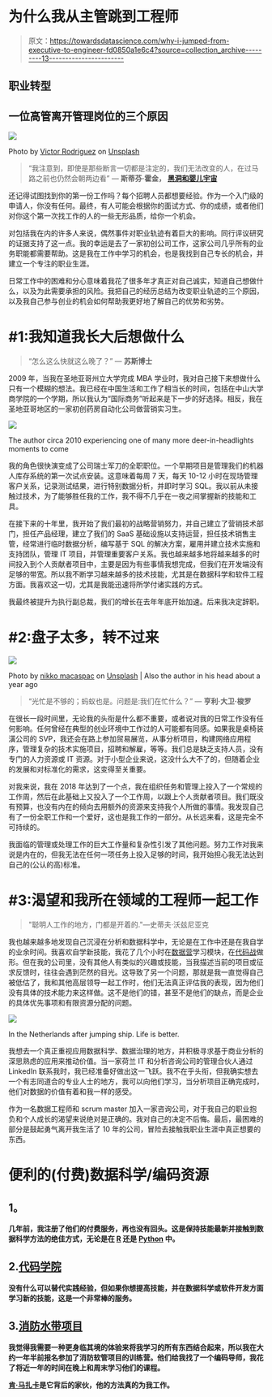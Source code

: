 # 为什么我从主管跳到工程师

> 原文：<https://towardsdatascience.com/why-i-jumped-from-executive-to-engineer-fd0850a1e6c4?source=collection_archive---------13----------------------->

## 职业转型

## 一位高管离开管理岗位的三个原因

![](img/fb9f09efcb0964947b24459e6c742ab7.png)

Photo by [Victor Rodriguez](https://unsplash.com/@vimarovi?utm_source=medium&utm_medium=referral) on [Unsplash](https://unsplash.com?utm_source=medium&utm_medium=referral)

> “我注意到，即使是那些断言一切都是注定的，我们无法改变的人，在过马路之前也仍然会朝两边看”
> ― **斯蒂芬·霍金，** [**黑洞和婴儿宇宙**](https://www.goodreads.com/work/quotes/64240)

还记得试图找到你的第一份工作吗？每个招聘人员都想要经验。作为一个入门级的申请人，你没有任何。最终，有人可能会根据你的面试方式、你的成绩，或者他们对你这个第一次找工作的人的一些无形品质，给你一个机会。

对包括我在内的许多人来说，偶然事件对职业轨迹有着巨大的影响。同行评议研究的证据支持了这一点。我的幸运是去了一家初创公司工作，这家公司几乎所有的业务职能都需要帮助。这是我在工作中学习的机会，也是我找到自己专长的机会，并建立一个专注的职业生涯。

日常工作中的困难和分心意味着我花了很多年才真正对自己诚实，知道自己想做什么，以及为此需要承担的风险。我把自己的经历总结为改变职业轨迹的三个原因，以及我自己参与创业的机会如何帮助我更好地了解自己的优势和劣势。

# #1:我知道我长大后想做什么

> “怎么这么快就这么晚了？”
> ― **苏斯博士**

2009 年，当我在圣地亚哥州立大学完成 MBA 学业时，我对自己接下来想做什么只有一个模糊的想法。我已经在中国生活和工作了相当长的时间，包括在中山大学商学院的一个学期，所以我认为“国际商务”听起来是下一步的好选择。相反，我在圣地亚哥地区的一家初创药房自动化公司做营销实习生。

![](img/6d37193842a392e51f44a943bc809807.png)

The author circa 2010 experiencing one of many more deer-in-headlights moments to come

我的角色很快演变成了公司瑞士军刀的全职职位。一个早期项目是管理我们的机器人库存系统的第一次试点安装。这意味着每周 7 天，每天 10-12 小时在现场管理客户关系，记录测试结果，进行特别数据分析，并即时学习 SQL。我以前从未接触过技术，为了能够胜任我的工作，我不得不几乎在一夜之间掌握新的技能和工具。

在接下来的十年里，我开始了我们最初的战略营销努力，并自己建立了营销技术部门，担任产品经理，建立了我们的 SaaS 基础设施以支持运营，担任技术销售主管，经常进行临时数据分析，编写基于 SQL 的解决方案，雇用并建立技术实施和支持团队，管理 IT 项目，并管理重要客户关系。我也越来越多地将越来越多的时间投入到个人贡献者项目中，主要是因为有些事情我想完成，但我们在开发端没有足够的带宽。所以我不断学习越来越多的技术技能，尤其是在数据科学和软件工程方面。我喜欢这一切，尤其是我能迅速将所学付诸实践的方式。

我最终被提升为执行副总裁，我们的增长在去年年底开始加速。后来我决定辞职。

# #2:盘子太多，转不过来

![](img/1f2871982420b03cfa8c6925837e7d9a.png)

Photo by [nikko macaspac](https://unsplash.com/@nikkotations?utm_source=medium&utm_medium=referral) on [Unsplash](https://unsplash.com?utm_source=medium&utm_medium=referral) | Also the author in his head about a year ago

> “光忙是不够的；蚂蚁也是。问题是:我们在忙什么？”
> ― **亨利·大卫·梭罗**

在很长一段时间里，无论我的头衔是什么都不重要，或者说对我的日常工作没有任何影响。任何曾经在典型的创业环境中工作过的人可能都有同感。如果我是桌椅装潢公司的 SVP，我还会在路上参加贸易展览，从事分析项目，构建网络应用程序，管理复杂的技术实施项目，招聘和解雇，等等。我们总是缺乏支持人员，没有专门的人力资源或 IT 资源。对于小型企业来说，这没什么大不了的，但随着企业的发展和对标准化的需求，这变得至关重要。

对我来说，我在 2018 年达到了一个点，我在组织任务和管理上投入了一个常规的工作周，然后在此基础上又投入了一个工作周，以跟上个人贡献者项目。我们既没有预算，也没有内在的倾向去用额外的资源来支持我个人所做的事情。我发现自己有了一份全职工作和一个爱好，这也是我工作的一部分。从长远来看，这是完全不可持续的。

我面临的管理或处理工作的巨大工作量和复杂性引发了其他问题。努力工作对我来说是内在的，但我无法在任何一项任务上投入足够的时间，我开始担心我无法达到自己的(公认的高)标准。

# #3:渴望和我所在领域的工程师一起工作

> "聪明人工作的地方，门都是开着的."―史蒂夫·沃兹尼亚克

我也越来越多地发现自己沉浸在分析和数据科学中，无论是在工作中还是在我自学的业余时间。我喜欢自学新技能，我花了几个小时在[数据营](https://datacamp.com)学习模块，在[代码战](https://www.codewars.com/)做形。但在我的公司里，没有其他人有类似的兴趣或技能，当我描述当前的项目或征求反馈时，往往会遇到茫然的目光。这导致了另一个问题，那就是我一直觉得自己被低估了，我和其他高层领导一起工作时，他们无法真正评估我的表现，因为他们没有具体的技术能力来这样做。这不是他们的错，甚至不是他们的缺点，而是企业的具体优先事项和有限资源分配的问题。

![](img/6ab158b2a4fecb36ff61ad81e89c8ac8.png)

In the Netherlands after jumping ship. Life is better.

我想去一个真正重视应用数据科学、数据治理的地方，并积极寻求基于商业分析的深思熟虑的应用来推动价值。当一家荷兰 IT 和分析咨询公司的管理合伙人通过 LinkedIn 联系我时，我已经准备好做出这一飞跃。我不在乎头衔，但我确实想去一个有志同道合的专业人士的地方，我可以向他们学习，当分析项目正确完成时，他们对数据的价值有着和我一样的感受。

作为一名数据工程师和 scrum master 加入一家咨询公司，对于我自己的职业抱负和个人成长的渴望来说绝对是正确的。我对自己的决定不后悔。最后，最困难的部分是鼓起勇气离开我生活了 10 年的公司，冒险去接触我职业生涯中真正想要的东西。

# 便利的(付费)数据科学/编码资源

## **1。**[](https://datacamp.com)

**几年前，我注册了他们的付费服务，再也没有回头。这是保持技能最新并接触到数据科学方法的绝佳方式，无论是在 [R](https://www.r-project.org/) 还是 [Python](https://www.python.org/) 中。**

## **2.[代码学院](https://codecademy.com)**

**没有什么可以替代实践经验，但如果你想提高技能，并在数据科学或软件开发方面学习新的技能，这是一个非常棒的服务。**

## **3.[消防水带项目](https://thefirehoseproject.com)**

**我觉得我需要一种更身临其境的体验来将我学习的所有东西结合起来，所以我在大约一年半前报名参加了消防软管项目的训练营。他们给我找了一个编码导师，我花了将近一年的时间在晚上和周末学习他们的课程。**

**[肯·马扎卡](https://medium.com/u/18c72d00861?source=post_page-----fd0850a1e6c4--------------------------------)是它背后的家伙，他的方法真的为我工作。**